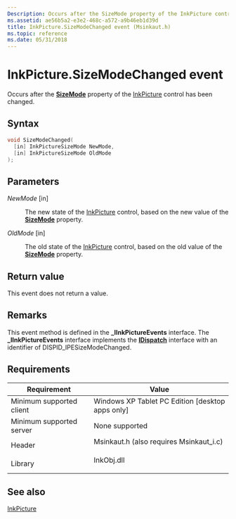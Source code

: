 ```yaml
---
Description: Occurs after the SizeMode property of the InkPicture control has been changed.
ms.assetid: ae56b5a2-e3e2-468c-a572-a9b46eb1d39d
title: InkPicture.SizeModeChanged event (Msinkaut.h)
ms.topic: reference
ms.date: 05/31/2018
---
```


# InkPicture.SizeModeChanged event

Occurs after the [**SizeMode**](/windows/desktop/api/msinkaut/nf-msinkaut-iinkpicture-get_sizemode) property of the [InkPicture](inkpicture-control-reference.md) control has been changed.

## Syntax


```C++
void SizeModeChanged(
  [in] InkPictureSizeMode NewMode,
  [in] InkPictureSizeMode OldMode
);
```



## Parameters

<dl> <dt>

*NewMode* \[in\]
</dt> <dd>

The new state of the [InkPicture](inkpicture-control-reference.md) control, based on the new value of the [**SizeMode**](/windows/desktop/api/msinkaut/nf-msinkaut-iinkpicture-get_sizemode) property.

</dd> <dt>

*OldMode* \[in\]
</dt> <dd>

The old state of the [InkPicture](inkpicture-control-reference.md) control, based on the old value of the [**SizeMode**](/windows/desktop/api/msinkaut/nf-msinkaut-iinkpicture-get_sizemode) property.

</dd> </dl>

## Return value

This event does not return a value.

## Remarks

This event method is defined in the **\_IInkPictureEvents** interface. The **\_IInkPictureEvents** interface implements the [**IDispatch**](/windows/win32/api/oaidl/nn-oaidl-idispatch) interface with an identifier of DISPID\_IPESizeModeChanged.

## Requirements



| Requirement | Value |
|-------------------------------------|---------------------------------------------------------------------------------------------------------------------|
| Minimum supported client<br/> | Windows XP Tablet PC Edition \[desktop apps only\]<br/>                                                       |
| Minimum supported server<br/> | None supported<br/>                                                                                           |
| Header<br/>                   | <dl> <dt>Msinkaut.h (also requires Msinkaut\_i.c)</dt> </dl> |
| Library<br/>                  | <dl> <dt>InkObj.dll</dt> </dl>                               |



## See also

<dl> <dt>

[InkPicture](inkpicture-control-reference.md)
</dt> </dl>

 

